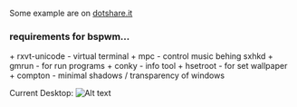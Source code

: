 <p>Some example are on <a href="http://dotshare.it/~szorfein/">dotshare.it</a></p>

<h3>requirements for bspwm...</h3>

<p>
+ rxvt-unicode - virtual terminal
+ mpc - control music behing sxhkd
+ gmrun - for run programs
+ conky - info tool 
+ hsetroot - for set wallpaper
+ compton - minimal shadows / transparency of windows
</p>

Current Desktop:
![Alt text](https://raw.github.com/szorfein/dotfiles/master/screenshot.png "Screenshot")
